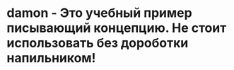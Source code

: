 # damon - Это учебный пример писывающий концепцию. Не стоит использовать без дороботки напильником!
